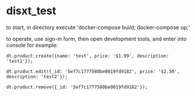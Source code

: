 # disxt_test

to start, in directory execute 'docker-compose build; docker-compose up;'

to operate, use sign-in form, then open development tools, and enter into console for example:

	dt.product.create({name: 'test', price: '$1.99', description: 'test1'});

	dt.product.edit({_id: '5ef7c1777580be0019fd9182', price: '$2.50', description: 'test2'});

	dt.product.remove({_id: '5ef7c1777580be0019fd9182'});